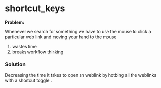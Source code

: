 # shortcut_keys

**Problem:**

Whenever we search for something we have to use the mouse to click a particular web link and moving your hand to the mouse

1. wastes time
2. breaks workflow thinking

### Solution
Decreasing the time it takes to open an weblink by hotbing all the weblinks with a shortcut toggle .
